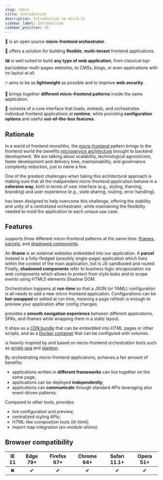```yaml
---
slug: /docs
title: Introduction
description: Introduction to micro-lc
sidebar_label: Introduction
sidebar_position: 10
---
```


🎼 <micro-lc></micro-lc> is an open source **micro-frontend orchestrator**.

🧱 <micro-lc></micro-lc> offers a solution for building **flexible**, **multi-tenant** frontend applications.

🖼 <micro-lc></micro-lc> is well suited to build **any type of web application**, from classical top-bar/sidebar 
multi-pages websites, to CMSs, blogs, or even applications with no layout at all.

⚡ <micro-lc></micro-lc> aims to be as **lightweight** as possible and to improve **web security**. 

🔗 <micro-lc></micro-lc> brings together **different micro-frontend patterns** inside the same application.

🏃 <micro-lc></micro-lc> consists of a core interface that loads, embeds, and orchestrates individual frontend applications
at **runtime**, while providing **configuration options** and useful **out-of-the-box features**.

## Rationale

In a world of frontend monoliths, the [micro-frontend](https://micro-frontends.org/) pattern brings to the frontend world
the benefits [microservice architecture](https://en.wikipedia.org/wiki/Microservices) brought to backend development.
We are talking about scalability, technological agnosticism, faster development and delivery time, maintainability, and
governance complexity reduction, just to name a few.

One of the greatest challenges when taking this architectural approach is making sure that all the independent 
micro-frontend application behave in a **cohesive way**, both in terms of user interface (e.g., styling, theming, branding)
and user experience (e.g., state sharing, routing, error handling).

<micro-lc></micro-lc> has been designed to help overcome this challenge, offering the stability and unity of a centralized
orchestrator, while maintaining the flexibility needed to mold the application to each unique use case.

## Features

<micro-lc></micro-lc> supports three different micro-frontend patterns at the same time:
[iframes](guides/applications/iframes.md), [parcels](guides/applications/parcels.md), and
[shadowed components](guides/applications/compose.md).

An **iframe** is an external websites embedded into our application. A **parcel** instead is a fully-fledged (possibly
single-page) application which lives within the context of the main application, but is JS-sandboxed and routed. Finally,
**shadowed components** refer to business logic encapsulation via web components which allows to protect from style leaks
and to scope events using HTML5 elements Shadow DOM.

Orchestration happens at **run-time** so that a JSON (or YAML) configuration is all <micro-lc></micro-lc> needs to add
a new micro-frontend application. Configurations can be **hot-swapped** or edited at run time, meaning a page refresh is
enough to preview your application after config changes.

<micro-lc></micro-lc> provides a **smooth navigation experience** between different applications, SPAs, and iframes 
while wrapping them in a static layout.

It ships as a [CDN bundle](./getting-started.md#import-from-cdn) that can be embedded into HTML pages or other scripts,
and as a [Docker container](./getting-started.md#deploy-docker-container) that can be configured with volumes.

<micro-lc></micro-lc> is heavily inspired by and based on micro-frontend orchestration tools such as 
[single-spa](https://single-spa.js.org/) and [qiankun](https://qiankun.umijs.org/).

By orchestrating micro-frontend applications, <micro-lc></micro-lc> achieves a fair amount of benefits:
* applications written in **different frameworks** can live together on the same page;
* applications can be deployed **independently**;
* applications can **communicate** through standard APIs leveraging also event-driven patterns.

Compared to other tools, <micro-lc></micro-lc> provides:
* live configuration and preview;
* centralized styling APIs;
* HTML-like composition tools (_lit-html_);
* import map integration (_es-module-shims_).

## Browser compatibility

| IE 11 | Edge 79+ | Firefox 67+ | Chrome 64+ | Safari 11.1+ | Opera 51+ |
|:-----:|:--------:|:-----------:|:----------:|:------------:|:---------:|
|   ✖   |    ✔     |      ✔      |     ✔      |      ✔       |     ✔     |

